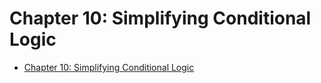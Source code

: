 # Chapter 10: Simplifying Conditional Logic

- [Chapter 10: Simplifying Conditional Logic](#chapter-10-simplifying-conditional-logic)
